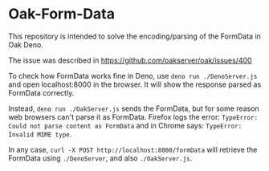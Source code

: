 # Oak-Form-Data
This repository is intended to solve the encoding/parsing of the FormData in Oak Deno.

The issue was described in https://github.com/oakserver/oak/issues/400

To check how FormData works fine in Deno, use `deno run ./DenoServer.js` and open localhost:8000 in the browser. It will show the response parsed as FormData correctly.

Instead, `deno run ./OakServer.js` sends the FormData, but for some reason web browsers can't parse it as FormData. Firefox logs the error: `TypeError: Could not parse content as FormData` and in Chrome says: `TypeError: Invalid MIME type`.

In any case, `curl -X POST http://localhost:8000/formData` will retrieve the FormData using `./DenoServer`, and also `./OakServer.js`.
